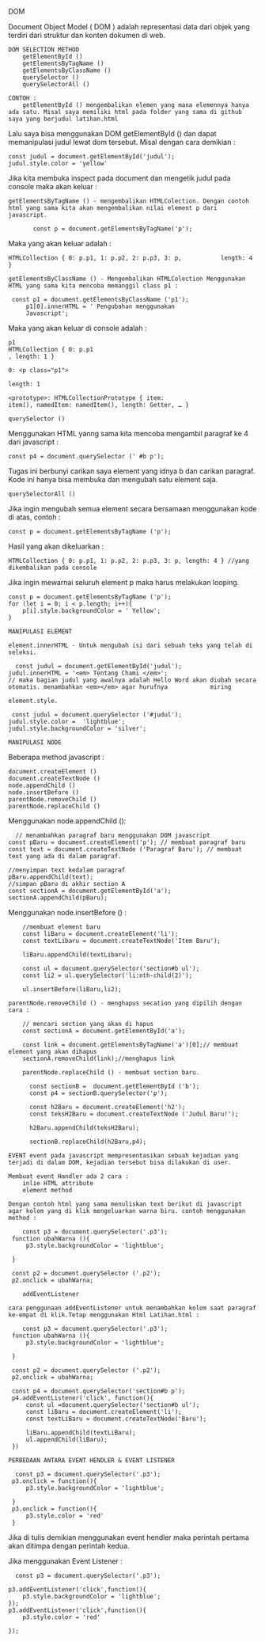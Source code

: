 DOM

Document Object Model ( DOM ) adalah representasi data dari objek yang terdiri dari struktur dan konten dokumen di web.

    DOM SELECTION METHOD
        getElementById ()
        getElementsByTagName ()
        getElementsByClassName ()
        querySelector ()
        querySelectorAll ()

    CONTOH :
        getElementById () mengembalikan elemen yang mana elemennya hanya ada satu. Misal saya memiliki html pada folder yang sama di github saya yang berjudul latihan.html

Lalu saya bisa menggunakan DOM getElementById () dan dapat memanipulasi judul lewat dom tersebut. Misal dengan cara demikian :

	const judul = document.getElementById('judul');
	judul.style.color = 'yellow'

Jika kita membuka inspect pada document dan mengetik judul pada console maka akan keluar :

    getElementsByTagName () - mengembalikan HTMLColection. Dengan contoh html yang sama kita akan mengembalikan nilai element p dari javascript.

           const p = document.getElementsByTagName('p');

Maka yang akan keluar adalah :

	HTMLCollection { 0: p.p1, 1: p.p2, 2: p.p3, 3: p, 			length: 4 }

    getElementsByClassName () - Mengembalikan HTMLColection Menggunakan HTML yang sama kita mencoba memanggil class p1 :

     const p1 = document.getElementsByClassName ('p1');
         p1[0].innerHTML = ' Pengubahan menggunakan
         Javascript';

Maka yang akan keluar di console adalah :

	p1
	HTMLCollection { 0: p.p1
	, length: 1 }
	​
	0: <p class="p1">
	​
	length: 1
	​
	<prototype>: HTMLCollectionPrototype { item: 	
	item(), namedItem: namedItem(), length: Getter, … }

    querySelector ()

Menggunakan HTML yanng sama kita mencoba mengambil paragraf ke 4 dari javascript :

	const p4 = document.querySelector (' #b p');

Tugas ini berbunyi carikan saya element yang idnya b dan carikan paragraf. Kode ini hanya bisa membuka dan mengubah satu element saja.

    querySelectorAll ()

Jika ingin mengubah semua element secara bersamaan menggunakan kode di atas, contoh :

	const p = document.getElementsByTagName ('p');

Hasil yang akan dikeluarkan :

	HTMLCollection { 0: p.p1, 1: p.p2, 2: p.p3, 3: p, length: 4 } //yang dikembalikan pada console

Jika ingin mewarnai seluruh element p maka harus melakukan looping.

	const p = document.getElementsByTagName ('p');
	for (let i = 0; i < p.length; i++){
	    p[i].style.backgroundColor = ' Yellow';
	}

    MANIPULASI ELEMENT

    element.innerHTML - Untuk mengubah isi dari sebuah teks yang telah di seleksi.

      const judul = document.getElementById('judul');
    judul.innerHTML = '<em> Tentang Chami </em>';
    // maka bagian judul yang awalnya adalah Hello Word akan diubah secara otomatis. menambahkan <em></em> agar hurufnya 			miring

    element.style.

     const judul = document.querySelector ('#judul');
    judul.style.color =  'lightblue';
    judul.style.backgroundColor = 'silver';

    MANIPULASI NODE

Beberapa method javascript :

    document.createElement ()
    document.createTextNode ()
    node.appendChild ()
    node.insertBefore ()
    parentNode.removeChild ()
    parentNode.replaceChild ()

Menggunakan node.appendChild ():

	  // menambahkan paragraf baru menggunakan DOM javascript 
	const pBaru = document.createElement('p'); // membuat paragraf baru
	const text = document.createTextNode ('Paragraf Baru'); // membuat text yang ada di dalam paragraf.

	//menyimpan text kedalam paragraf 
	pBaru.appendChild(text);
	//simpan pBaru di akhir section A
	const sectionA = document.getElementById('a');
	sectionA.appendChild(pBaru); 

Menggunakan node.insertBefore () :

		//membuat element baru
		const liBaru = document.createElement('li');
		const textLibaru = document.createTextNode('Item Baru');

		liBaru.appendChild(textLibaru);

		const ul = document.querySelector('section#b ul');
		const li2 = ul.querySelector('li:nth-child(2)');

		ul.insertBefore(liBaru,li2);

    parentNode.removeChild () - menghapus secation yang dipilih dengan cara :

    	// mencari section yang akan di hapus
    	const sectionA = document.getElementById('a');

    	const link = document.getElementsByTagName('a')[0];// membuat element yang akan dihapus
    	sectionA.removeChild(link);//menghapus link

        parentNode.replaceChild () - membuat section baru.

          const sectionB =  document.getElementById ('b');
          const p4 = sectionB.querySelector('p');

          const h2Baru = document.createElement('h2');
          const teksH2Baru = document.createTextNode ('Judul Baru!');

          h2Baru.appendChild(teksH2Baru);

          sectionB.replaceChild(h2Baru,p4);

    EVENT event pada javascript mempresentasikan sebuah kejadian yang terjadi di dalam DOM, kejadian tersebut bisa dilakukan di user.

    Membuat event Handler ada 2 cara :
        inlie HTML attribute
        element method

    Dengan contoh html yang sama menuliskan text berikut di javascript agar kolom yang di klik mengeluarkan warna biru. contoh menggunakan method :

        const p3 = document.querySelector('.p3');
     function ubahWarna (){
         p3.style.backgroundColor = 'lightblue';

     }

     const p2 = document.querySelector ('.p2');
     p2.onclick = ubahWarna;

        addEventListener

    cara penggunaan addEventListener untuk menambahkan kolom saat paragraf ke-empat di klik.Tetap menggunakan Html Latihan.html :

        const p3 = document.querySelector('.p3');
     function ubahWarna (){
         p3.style.backgroundColor = 'lightblue';

     }

     const p2 = document.querySelector ('.p2');
     p2.onclick = ubahWarna;

     const p4 = document.querySelector('section#b p');
     p4.addEventListener('click', function(){
         const ul =document.querySelector('section#b ul');
         const liBaru = document.createElement('li');
         const textLiBaru = document.createTextNode('Baru');
         
         liBaru.appendChild(textLiBaru);
         ul.appendChild(liBaru);
     })

    PERBEDAAN ANTARA EVENT HENDLER & EVENT LISTENER

      const p3 = document.querySelector('.p3');
     p3.onclick = function(){
         p3.style.backgroundColor = 'lightblue';

     }
     p3.onclick = function(){
         p3.style.color = 'red'
     }

Jika di tulis demikian menggunakan event hendler maka perintah pertama akan ditimpa dengan perintah kedua.

Jika menggunakan Event Listener :

	  const p3 = document.querySelector('.p3');

	p3.addEventListener('click',function(){
	    p3.style.backgroundColor = 'lightblue';
	});
	p3.addEventListener('click',function(){
		p3.style.color = 'red'

	});

